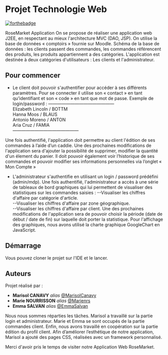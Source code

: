 # Projet Technologie Web

[![forthebadge](http://forthebadge.com/images/badges/built-with-love.svg)](http://forthebadge.com)

RoseMarket Application
On se propose de réaliser une application web J2EE, en respectant au mieux l'architecture MVC (DAO, JSP).
On utilise la base de données « comptoirs » fournie sur Moodle.
Schéma de la base de données : les clients passent des commandes, les commandes référencent des produits, les produits appartiennent a des catégories. 
L'application est destinée à deux catégories d'utilisateurs : Les clients et l'administrateur.

## Pour commencer

* Le client doit pouvoir s'authentifier pour accéder à ses différents paramètres. Pour se connecter il utilise son « contact » en tant qu’identifiant et son « code » en tant que mot de passe. Exemple de login/password : 
———————————————                                                             
  Elizabeth Lincoln / BOTTM      
  Hanna Moos / BLAUS       
  Antonio Moreno / ANTON      
  Aria Cruz / FAMIA      
———————————————

Une fois authentifié, l'application doit permettre au client l'édition de ses commandes à l’aide d’un caddie. Une des prochaines modifications de l'application sera d'ajouter la possibilité de supprimer, modifier la quantité d'un élement du panier.
Il doit pouvoir également voir l’historique de ses commandes et pouvoir modifier ses informations personnelles via l’onglet « Mon Compte »

* L'administrateur s'authentifie en utilisant un login / password prédéfini (admin/mdp). 
Une fois authentifié, l'administrateur a accès à une série de tableaux de bord graphiques qui lui permettent de visualiser des statistiques sur les commandes saisies :
--Visualiser les chiffres d'affaire par catégorie d'article.                                       
--Visualiser les chiffres d'affaire par zone géographique.                               
--Visualiser les chiffres d'affaire par client.
Une des prochaines modifications de l'application sera de pouvoir choisir la période (date de début / date de fin) sur laquelle doit porter la statistique.
Pour l'affichage des graphiques, nous avons utilisé la charte graphique GoogleChart en JavaScript.


## Démarrage

Vous pouvez cloner le projet sur l'IDE et le lancer.


## Auteurs

Projet réalisé par : 
* **Marisol CANAVY** _alias_ [@MarisolCanavy](https://github.com/MarisolCanavy)
* **Marie NOURRISSON** _alias_ [@Marienrs](https://github.com/Marienrs)
* **Emma SALVAN** _alias_ [@EmmaSalvan](https://github.com/EmmaSalvan)


Nous nous sommes réparties les tâches. Marisol a travaillé sur la partie login et administrateur. Marie et Emma se sont occupés de la partie commandes client. Enfin, nous avons travaillé en coopération sur la partie édition du profil client.
Afin d’améliorer l’esthétique de notre application, Marisol a ajouté des pages CSS, réalisées avec un framework personnalisé.

Merci d'avoir pris le temps de visiter notre Application Web RoseMarket.




